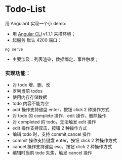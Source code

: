 # Todo-List


用 Angular4 实现一个小 demo:

* 用 [Angular CLI](https://github.com/angular/angular-cli) v1.1.1 来搭环境；
* 起服务 默认 4200 端口：

```
ng serve

```

* 主要涉及：列表渲染，数据绑定，事件触发；

### 实现功能：

* 对 todo 增、删、改
* 罗列当前 todos
* 使用内存存储数据
* todo 内容不能为空
* add 操作支持键盘 enter，按钮 click 2 种操作方式
* 对 todo 的 complete 操作，edit 操作，删除操作
* 对 completed 的 todo，无法触发 edit 操作
* edit 操作支持双击，按钮 2 种操作方式
* 编辑 todo 时，支持 commit,cancel 操作
* commit 操作支持键盘 enter，按钮 click 2 种操作方式
* cancel 操作支持键盘 esc，按钮 click 2 种操作方式
* 编辑时当前 todo 失焦，触发 cancel 操作
